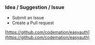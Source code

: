 ### Idea / Suggestion / Issue
- Submit an Issue
- Create a Pull request

[https://github.com/codemation/easyauth](https://github.com/codemation/easyauth)